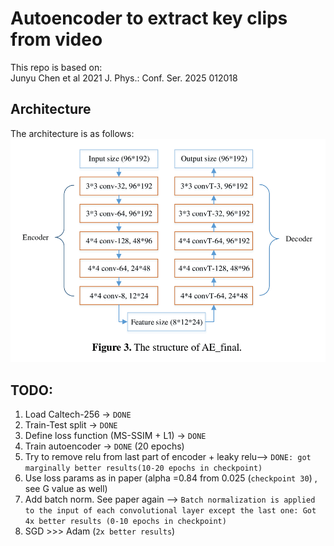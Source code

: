# Autoencoder to extract key clips from video
This repo is based on:\
Junyu Chen et al 2021 J. Phys.: Conf. Ser. 2025 012018

## Architecture
The architecture is as follows:
![Architecture](https://github.com/ashrithjacob/Best-Frame-Retrieval/blob/main/images/architecture.png?raw=true)

## TODO:
1. Load Caltech-256 -> `DONE`
2. Train-Test split -> `DONE`
3. Define loss function (MS-SSIM + L1) -> `DONE`
4. Train autoencoder -> `DONE` (20 epochs)
5. Try to remove relu from last part of encoder + leaky relu--> `DONE: got marginally better results(10-20 epochs in checkpoint)`
6. Use loss params as in paper (alpha =0.84 from 0.025 (`checkpoint 30`) , see G value as well)
7. Add batch norm. See paper again --> `Batch normalization is applied to the input of each convolutional layer except the last one: Got 4x better results (0-10 epochs in checkpoint)`
8. SGD >>> Adam (`2x better results`)

